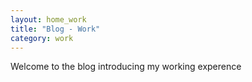 ```yaml
---
layout: home_work
title: "Blog - Work"
category: work
---
```


Welcome to the blog introducing my working experence
